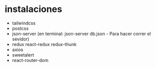 # instalaciones

- tailwindcss
- postcss
- json-server (en terminal: json-server db.json - Para hacer correr el sevidor)
- redux react-redux redux-thunk
- axios
- sweetalert
- react-router-dom

